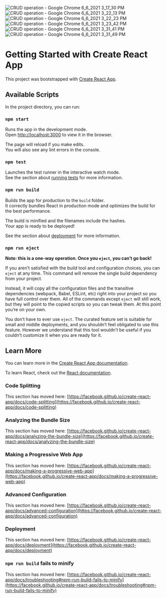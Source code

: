 ![CRUD operation - Google Chrome 6_6_2021 3_17_30 PM](https://user-images.githubusercontent.com/69891196/120924971-fbdf4c80-c6f3-11eb-9e82-2a3a5d1e2cb2.png)
![CRUD operation - Google Chrome 6_6_2021 3_22_13 PM](https://user-images.githubusercontent.com/69891196/120924972-feda3d00-c6f3-11eb-87b1-b5bb8e4b2d0b.png)
![CRUD operation - Google Chrome 6_6_2021 3_22_23 PM](https://user-images.githubusercontent.com/69891196/120924973-ff72d380-c6f3-11eb-81ec-c02791e0c69f.png)
![CRUD operation - Google Chrome 6_6_2021 3_23_42 PM](https://user-images.githubusercontent.com/69891196/120924977-000b6a00-c6f4-11eb-8b20-883b92f44ce7.png)
![CRUD operation - Google Chrome 6_6_2021 3_31_41 PM](https://user-images.githubusercontent.com/69891196/120924978-00a40080-c6f4-11eb-8109-2c667b273563.png)
![CRUD operation - Google Chrome 6_6_2021 3_31_49 PM](https://user-images.githubusercontent.com/69891196/120924981-01d52d80-c6f4-11eb-9da3-9b279d625ccd.png)




# Getting Started with Create React App

This project was bootstrapped with [Create React App](https://github.com/facebook/create-react-app).

## Available Scripts

In the project directory, you can run:

### `npm start`

Runs the app in the development mode.\
Open [http://localhost:3000](http://localhost:3000) to view it in the browser.

The page will reload if you make edits.\
You will also see any lint errors in the console.

### `npm test`

Launches the test runner in the interactive watch mode.\
See the section about [running tests](https://facebook.github.io/create-react-app/docs/running-tests) for more information.

### `npm run build`

Builds the app for production to the `build` folder.\
It correctly bundles React in production mode and optimizes the build for the best performance.

The build is minified and the filenames include the hashes.\
Your app is ready to be deployed!

See the section about [deployment](https://facebook.github.io/create-react-app/docs/deployment) for more information.

### `npm run eject`

**Note: this is a one-way operation. Once you `eject`, you can’t go back!**

If you aren’t satisfied with the build tool and configuration choices, you can `eject` at any time. This command will remove the single build dependency from your project.

Instead, it will copy all the configuration files and the transitive dependencies (webpack, Babel, ESLint, etc) right into your project so you have full control over them. All of the commands except `eject` will still work, but they will point to the copied scripts so you can tweak them. At this point you’re on your own.

You don’t have to ever use `eject`. The curated feature set is suitable for small and middle deployments, and you shouldn’t feel obligated to use this feature. However we understand that this tool wouldn’t be useful if you couldn’t customize it when you are ready for it.

## Learn More

You can learn more in the [Create React App documentation](https://facebook.github.io/create-react-app/docs/getting-started).

To learn React, check out the [React documentation](https://reactjs.org/).

### Code Splitting

This section has moved here: [https://facebook.github.io/create-react-app/docs/code-splitting](https://facebook.github.io/create-react-app/docs/code-splitting)

### Analyzing the Bundle Size

This section has moved here: [https://facebook.github.io/create-react-app/docs/analyzing-the-bundle-size](https://facebook.github.io/create-react-app/docs/analyzing-the-bundle-size)

### Making a Progressive Web App

This section has moved here: [https://facebook.github.io/create-react-app/docs/making-a-progressive-web-app](https://facebook.github.io/create-react-app/docs/making-a-progressive-web-app)

### Advanced Configuration

This section has moved here: [https://facebook.github.io/create-react-app/docs/advanced-configuration](https://facebook.github.io/create-react-app/docs/advanced-configuration)

### Deployment

This section has moved here: [https://facebook.github.io/create-react-app/docs/deployment](https://facebook.github.io/create-react-app/docs/deployment)

### `npm run build` fails to minify

This section has moved here: [https://facebook.github.io/create-react-app/docs/troubleshooting#npm-run-build-fails-to-minify](https://facebook.github.io/create-react-app/docs/troubleshooting#npm-run-build-fails-to-minify)
